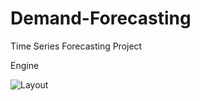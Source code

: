 # Demand-Forecasting
Time Series Forecasting Project


Engine 

![Layout](https://github.com/iparth36i/Demand-Forecasting/assets/74725717/213da12f-adb7-44ef-8228-fb2baf30c18b)




